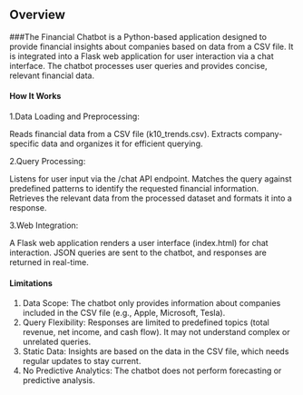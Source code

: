 ## Overview
###The Financial Chatbot is a Python-based application designed to provide financial insights about companies based on data from a CSV file. It is integrated into a Flask web application for user interaction via a chat interface. The chatbot processes user queries and provides concise, relevant financial data.

#### How It Works
1.Data Loading and Preprocessing:

Reads financial data from a CSV file (k10_trends.csv).
Extracts company-specific data and organizes it for efficient querying.


2.Query Processing:

Listens for user input via the /chat API endpoint.
Matches the query against predefined patterns to identify the requested financial information.
Retrieves the relevant data from the processed dataset and formats it into a response.


3.Web Integration:

A Flask web application renders a user interface (index.html) for chat interaction.
JSON queries are sent to the chatbot, and responses are returned in real-time.

#### Limitations
1. Data Scope: The chatbot only provides information about companies included in the CSV file (e.g., Apple, Microsoft, Tesla).
2. Query Flexibility: Responses are limited to predefined topics (total revenue, net income, and cash flow). It may not understand complex or unrelated queries.
3. Static Data: Insights are based on the data in the CSV file, which needs regular updates to stay current.
4. No Predictive Analytics: The chatbot does not perform forecasting or predictive analysis.
